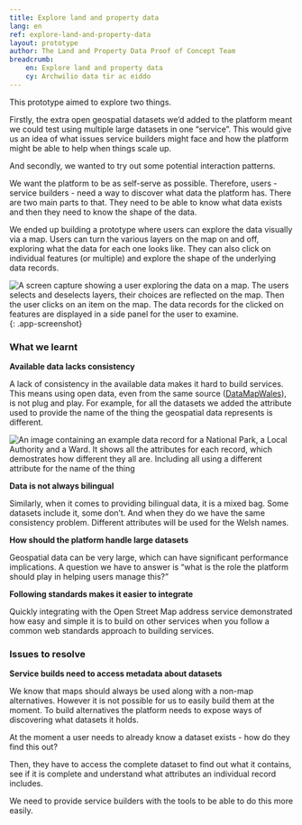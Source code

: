 ```yaml
---
title: Explore land and property data
lang: en
ref: explore-land-and-property-data
layout: prototype
author: The Land and Property Data Proof of Concept Team
breadcrumb:
    en: Explore land and property data
    cy: Archwilio data tir ac eiddo
---
```

This prototype aimed to explore two things.

Firstly, the extra open geospatial datasets we’d added to the platform meant we could test using multiple large datasets in one “service”. This would give us an idea of what issues service builders might face and how the platform might be able to help when things scale up.

And secondly, we wanted to try out some potential interaction patterns.

We want the platform to be as self-serve as possible. Therefore, users - service builders - need a way to discover what data the platform has. There are two main parts to that. They need to be able to know what data exists and then they need to know the shape of the data. 

We ended up building a prototype where users can explore the data visually via a map. Users can turn the various layers on the map on and off, exploring what the data for each one looks like. They can also click on individual features (or multiple) and explore the shape of the underlying data records.

![A screen capture showing a user exploring the data on a map. The users selects and deselects layers, their choices are reflected on the map. Then the user clicks on an item on the map. The data records for the clicked on features are displayed in a side panel for the user to examine.](/property-data-poc/assets/images/prototype-explore-land-and-property-data.gif){: .app-screenshot}

### What we learnt

**Available data lacks consistency**

A lack of consistency in the available data makes it hard to build services. This means using open data, even from the same source ([DataMapWales](https://datamap.gov.wales/)), is not plug and play. For example, for all the datasets we added the attribute used to provide the name of the thing the geospatial data represents is different. 

![An image containing an example data record for a National Park, a Local Authority and a Ward. It shows all the attributes for each record, which demostrates how different they all are. Including all using a different attribute for the name of the thing](/property-data-poc/assets/images/prototype-inconsistent-geographies-3-examples.png)

**Data is not always bilingual**

Similarly, when it comes to providing bilingual data, it is a mixed bag. Some datasets include it, some don’t. And when they do we have the same consistency problem. Different attributes will be used for the Welsh names.

**How should the platform handle large datasets**

Geospatial data can be very large, which can have significant performance implications. A question we have to answer is “what is the role the platform should play in helping users manage this?”

**Following standards makes it easier to integrate**

Quickly integrating with the Open Street Map address service demonstrated how easy and simple it is to build on other services when you follow a common web standards approach to building services.

### Issues to resolve

**Service builds need to access metadata about datasets**

We know that maps should always be used along with a non-map alternatives. However it is not possible for us to easily build them at the moment. To build alternatives the platform needs to expose ways of discovering what datasets it holds.

At the moment a user needs to already know a dataset exists - how do they find this out?

Then, they have to access the complete dataset to find out what it contains, see if it is complete and understand what attributes an individual record includes.

We need to provide service builders with the tools to be able to do this more easily.